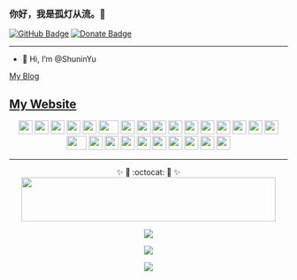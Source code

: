 <!---
ShuninYu/ShuninYu is a ✨ special ✨ repository because its `README.md` (this file) appears on your GitHub profile.
You can click the Preview link to take a look at your changes.
--->
### 你好，我是孤灯从流。👋

<!--
**ShuninYu/ShuninYu** is a ✨ _special_ ✨ repository because its `README.md` (this file) appears on your GitHub profile.

Here are some ideas to get you started:

- 🔭 I’m currently working on ...
- 🌱 I’m currently learning ...
- 👯 I’m looking to collaborate on ...
- 🤔 I’m looking for help with ...
- 💬 Ask me about ...
- 📫 How to reach me: ...
- 😄 Pronouns: ...
- ⚡ Fun fact: ...
-->
[![GitHub Badge](https://img.shields.io/github/followers/ShuninYu?style=social)](https://github.com/ShuninYu?tab=followers)
[![Donate Badge](https://img.shields.io/badge/Donate-Buy%20me%20a%20coffee-yellowgreen.svg)](https://www.buymeacoffee.com/shuninyu)

---
- 👋 Hi, I’m @ShuninYu

[My Blog](https://blog.shuninyu.fun)

[My Website](https://www.shuninyu.fun)
---

<div align="center">
    <img src="https://cultofthepartyparrot.com/parrots/hd/githubparrot.gif" width="25" height="25"/>
    <img src="https://cultofthepartyparrot.com/parrots/pythonparrot.gif" width="25" height="25"/>
    <img src="https://cultofthepartyparrot.com/parrots/hd/nodeparrot.gif" width="25" height="25"/>
    <img src="https://cultofthepartyparrot.com/parrots/hd/vueparrot.gif" width="25" height="25"/>
    <img src="https://cultofthepartyparrot.com/parrots/hd/moonparrot.gif" width="25" height="25"/>
    <img src="https://cultofthepartyparrot.com/parrots/fiestaparrot.gif" width="36" height="25"/>
    <img src="https://cultofthepartyparrot.com/parrots/hd/revolutionparrot.gif" width="25" height="25"/>
    <img src="https://cultofthepartyparrot.com/parrots/hd/angelparrot.gif" width="25" height="25"/>
    <img src="https://cultofthepartyparrot.com/parrots/hd/headingparrot.gif" width="25" height="25"/>
    <img src="https://cultofthepartyparrot.com/parrots/hd/opensourceparrot.gif" width="25" height="25"/>
    <img src="https://cultofthepartyparrot.com/parrots/hd/twinsparrot.gif" width="25" height="25"/>
    <img src="https://cultofthepartyparrot.com/parrots/shipitparrot.gif" width="25" height="25"/>
    <img src="https://cultofthepartyparrot.com/parrots/hd/reverseportalorangeparrot.gif" width="25" height="25"/>
    <img src="https://cultofthepartyparrot.com/parrots/hd/portalorangeparrot.gif" width="25" height="25"/>
    <img src="https://cultofthepartyparrot.com/parrots/hd/pokeparrot.gif" width="25" height="25"/>
    <img src="https://cultofthepartyparrot.com/parrots/hd/scienceparrot.gif" width="25" height="25"/>
    <img src="https://cultofthepartyparrot.com/parrots/hd/redenvelopeparrot.gif" width="36" height="25"/>
    <img src="https://cultofthepartyparrot.com/parrots/hd/laptop_parrot.gif" width="25" height="25"/>
    <img src="https://cultofthepartyparrot.com/parrots/harrypotterparrot.gif" width="25" height="25"/>
    <img src="https://cultofthepartyparrot.com/parrots/hd/christmasparrot.gif" width="25" height="25"/>
    <img src="https://cultofthepartyparrot.com/parrots/hd/vaccineparrot.gif" width="25" height="25"/>
    <img src="https://cultofthepartyparrot.com/parrots/hd/astronautparrot.gif" width="25" height="25"/>
    <img src="https://cultofthepartyparrot.com/parrots/hd/boomparrot.gif" width="25" height="25"/>
    <img src="https://cultofthepartyparrot.com/parrots/hd/covid19parrot.gif" width="25" height="25"/>
    <img src="https://cultofthepartyparrot.com/parrots/hd/mergeconflictparrot.gif" width="25" height="25"/>
    <img src="https://cultofthepartyparrot.com/parrots/hd/maskparrot.gif" width="25" height="25"/>
</div>

---

<p align="center">
  ✨ 🔭 :octocat: 🔭 ✨
  </br>
  <img src="http://readme-typing-svg.herokuapp.com?font=Fira+Code&duration=2500&pause=1000&center=true&vCenter=true&multiline=true&lines=I'm+currently+learning;Unity+%2F+HTML+%2F+CSS" width="460" height="80"></a>
</p>

<p align="center" width="100%">
  <img src="https://github-readme-stats.vercel.app/api?username=ShuninYu&show_icons=true&theme=radical&layout=compact&&&title_color=007bff&text_color=e7e7e7&icon_color=007bff&bg_color=171c28" >
</p>
<p align="center" width="100%">
  <img src="https://github-readme-stats.vercel.app/api/top-langs/?username=ShuninYu&langs_count=3&hide=c,go,html,css,tex&theme=radical">
</p>
<p align="center" width="100%">
    <img src="https://github-readme-streak-stats.herokuapp.com/?user=ShuninYu&theme=radical">
</p>

